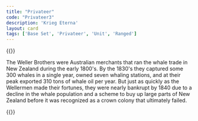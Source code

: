 ```yaml
---
title: "Privateer"
code: "Privateer3"
description: 'Krieg Eterna'
layout: card
tags: ['Base Set', 'Privateer', 'Unit', 'Ranged']
---
```

{{<card-detail-page title="Privateer3" artwork="The End of the Action between the English Indiaman and Three Spanish Privateers by Willem van de Velde the Younger (1682)">}}
<p>
The Weller Brothers were Australian merchants that ran the whale trade in New Zealand during the early 1800's. By the 1830's they captured some 300 whales in a single year, owned seven whaling stations, and at their peak exported 310 tons of whale oil per year. But just as quickly as the Wellermen made their fortunes, they were nearly bankrupt by 1840 due to a decline in the whale population and a scheme to buy up large parts of New Zealand before it was recognized as a crown colony that ultimately failed.
</p>
{{</card-detail-page>}}
